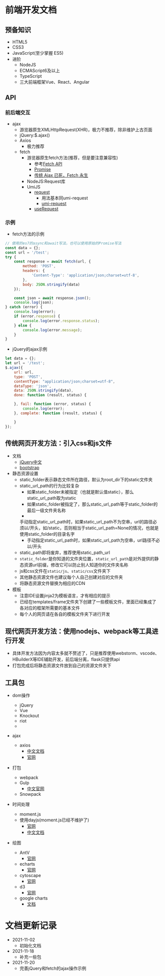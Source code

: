 # 前端开发文档

## 预备知识

* HTML5
* CSS3
* JavaScript(至少掌握 ES5)
* 进阶
    * NodeJS
    * ECMAScript6及以上
    * TypeScript
    * 三大前端框架Vue、React、Angular

## API

### 前后端交互

* ajax
    * 游览器原生XMLHttpRequest(XHR)，极力不推荐，除非维护上古页面
    * jQuery:$.ajax()
    * Axios
        * 极力推荐
    * fetch
        * 游览器原生fetch方法(推荐，但是要注意兼容性)
            * 参考[Fetch API](http://www.ruanyifeng.com/blog/2020/12/fetch-tutorial.html)
            * [Promise](https://developer.mozilla.org/zh-CN/docs/Web/JavaScript/Reference/Global_Objects/Promise)
            * [传统 Ajax 已死，Fetch 永生](https://github.com/camsong/blog/issues/2)
        * NodeJS:Request库
        * UmiJS
            * [request](https://umijs.org/zh-CN/plugins/plugin-request#%E9%85%8D%E7%BD%AE)
                * 用法基本同umi-request
                * [umi-request](https://github.com/umijs/umi-request/blob/master/README_zh-CN.md)
            * [useRequest](https://hooks.umijs.org/zh-CN/hooks/async)

### 示例

* fetch方法的示例

```javascript
// 使用的es7的async和await写法，也可以使用原始的Promise写法
const data = {};
const url = '/test';
try {
    const response = await fetch(url, {
        method: 'POST',
        headers: {
            'Content-Type': 'application/json;charset=utf-8',
        },
        body: JSON.stringify(data)
    });

    const json = await response.json();
    console.log(json);
} catch (error) {
    console.log(error);
    if (error.response) {
        console.log(error.response.status);
    } else {
        console.log(error.message);
    }
}

```

* jQuery的ajax示例

```javascript
let data = {};
let url = '/test';
$.ajax({
    url: url,
    type: 'POST',
    contentType: "application/json;charset=utf-8",
    dataType: 'json',
    data: JSON.stringify(data),
    done: function (result, status) {

    }, fail: function (error, status) {
        console.log(error);
    }, complete: function (result, status) {

    }
});

```

## 传统网页开发方法：引入css和js文件

* 文档
    * [jQuery中文](https://www.jquery123.com/)
    * [bootstrap](https://getbootstrap.com/)
* 静态资源设置
    * static_folder表示静态文件所在路径，默认为root_dir下的static文件夹
    * static_url_path的行为比较复杂
        * 如果static_folder未被指定（也就是默认值static），那么static_url_path取为static
        * 如果static_folder被指定了，那么static_url_path等于static_folder的最后一级文件夹名称
        *
      手动指定static_url_path时，如果static_url_path不为空串，url的路径必须以/开头，如/static，否则相当于static_url_path=None的情况，也就是使用static_folder的目录名字
        * 手动指定static_url_path时，如果static_url_path为空串，url路径不必以/开头
    * static_path即将废弃，推荐使用static_path_url
    * `static_folder`是你知道的文件夹位置，`static_url_path`是对外提供的静态资源url前缀，修改它可以防止别人知道你的文件夹名称
    * js和css文件在`static/js`、`static/css`文件夹下
    * 其他静态资源文件也建议每个人自己创建对应的文件夹
    * 将静态资源文件替换为相应的CDN
* 模板
    * 注意IDE设置jinja2为模板语言，才有相应的提示
    * 已经在templates/frame文件夹下创建了一些模板文件，里面已经集成了各对应的框架所需要的基本文件
    * 每个人的网页请在各自的模板文件夹下进行开发

## 现代网页开发方法：使用nodejs、webpack等工具进行开发

* 具体开发方法因为内容太多就不赘述了，只是推荐使用webstorm、vscode、HBuilderX等IDE辅助开发，前后端分离，flask只提供api
* 打包完成后将静态资源文件放到自己的资源文件夹下

## 工具包

* dom操作
    * jQuery
    * Vue
    * Knockout
    * riot
    *
* ajax
    * axios
        * [中文文档](http://www.axios-js.com/)
        * [官网](https://github.com/axios/axios)
* 打包
    * webpack
    * Gulp
        * [中文官网](https://www.gulpjs.com.cn/)
    * Snowpack
* 时间处理
    * moment.js
    * 使用dayjs(moment.js已经不维护了)
        * [官网](https://day.js.org)
        * [中文文档](https://dayjs.gitee.io/docs/zh-CN/installation/installation)

* 绘图
    * AntV
        * [官网](https://antv.vision/zh)
    * echarts
        * [官网](https://echarts.apache.org/)
    * cytoscape
        * [官网](https://js.cytoscape.org/)
    * d3
        * [官网](https://d3js.org/)
    * google charts
        * [文档](https://developers.google.cn/chart)

# 文档更新记录

* 2021-11-02
    * 初始化文档
* 2021-11-18
    * 补充一些包
* 2021-11-20
    * 完善jQuery和fetch的ajax操作示例